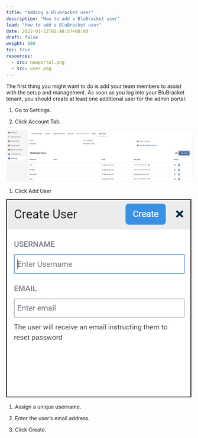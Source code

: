 ```yaml
---
title: "Adding a BluBracket user"
description: "How to add a BluBracket user"
lead: "How to add a BluBracket user"
date: 2022-01-12T02:48:57+00:00
draft: false
weight: 300
toc: true
resources:
  - src: newportal.png
  - src: user.png
---
```


The first thing you might want to do is add your team members to assist with the setup and management. As soon as you log into your BluBracket tenant, you should create at least  one additional user for the admin portal:

1. Go to Settings.

2. Click Account Tab.

![portal screenshot](newportal.png)

1. Click Add User

![user screenshot](user.png)

1. Assign a unique username.

2. Enter the user’s email address.

3. Click Create.
